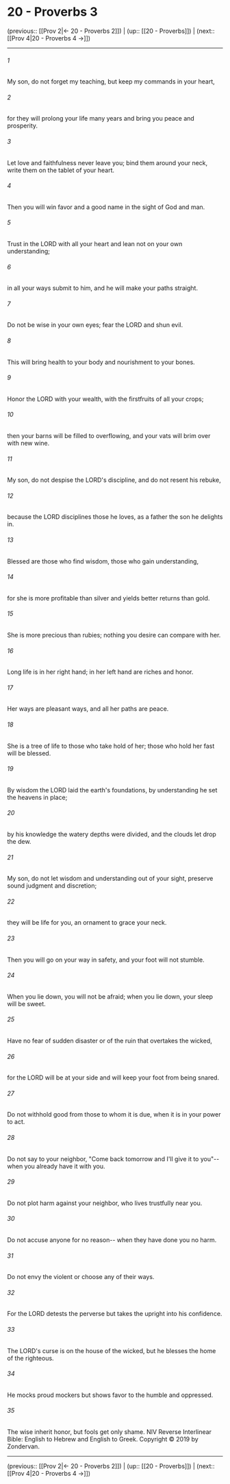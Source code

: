 # 20 - Proverbs 3

(previous:: [[Prov 2|← 20 - Proverbs 2]]) | (up:: [[20 - Proverbs]]) | (next:: [[Prov 4|20 - Proverbs 4 →]])

***


###### 1 
My son, do not forget my teaching, but keep my commands in your heart, 

###### 2 
for they will prolong your life many years and bring you peace and prosperity. 

###### 3 
Let love and faithfulness never leave you; bind them around your neck, write them on the tablet of your heart. 

###### 4 
Then you will win favor and a good name in the sight of God and man. 

###### 5 
Trust in the LORD with all your heart and lean not on your own understanding; 

###### 6 
in all your ways submit to him, and he will make your paths straight. 

###### 7 
Do not be wise in your own eyes; fear the LORD and shun evil. 

###### 8 
This will bring health to your body and nourishment to your bones. 

###### 9 
Honor the LORD with your wealth, with the firstfruits of all your crops; 

###### 10 
then your barns will be filled to overflowing, and your vats will brim over with new wine. 

###### 11 
My son, do not despise the LORD's discipline, and do not resent his rebuke, 

###### 12 
because the LORD disciplines those he loves, as a father the son he delights in. 

###### 13 
Blessed are those who find wisdom, those who gain understanding, 

###### 14 
for she is more profitable than silver and yields better returns than gold. 

###### 15 
She is more precious than rubies; nothing you desire can compare with her. 

###### 16 
Long life is in her right hand; in her left hand are riches and honor. 

###### 17 
Her ways are pleasant ways, and all her paths are peace. 

###### 18 
She is a tree of life to those who take hold of her; those who hold her fast will be blessed. 

###### 19 
By wisdom the LORD laid the earth's foundations, by understanding he set the heavens in place; 

###### 20 
by his knowledge the watery depths were divided, and the clouds let drop the dew. 

###### 21 
My son, do not let wisdom and understanding out of your sight, preserve sound judgment and discretion; 

###### 22 
they will be life for you, an ornament to grace your neck. 

###### 23 
Then you will go on your way in safety, and your foot will not stumble. 

###### 24 
When you lie down, you will not be afraid; when you lie down, your sleep will be sweet. 

###### 25 
Have no fear of sudden disaster or of the ruin that overtakes the wicked, 

###### 26 
for the LORD will be at your side and will keep your foot from being snared. 

###### 27 
Do not withhold good from those to whom it is due, when it is in your power to act. 

###### 28 
Do not say to your neighbor, "Come back tomorrow and I'll give it to you"-- when you already have it with you. 

###### 29 
Do not plot harm against your neighbor, who lives trustfully near you. 

###### 30 
Do not accuse anyone for no reason-- when they have done you no harm. 

###### 31 
Do not envy the violent or choose any of their ways. 

###### 32 
For the LORD detests the perverse but takes the upright into his confidence. 

###### 33 
The LORD's curse is on the house of the wicked, but he blesses the home of the righteous. 

###### 34 
He mocks proud mockers but shows favor to the humble and oppressed. 

###### 35 
The wise inherit honor, but fools get only shame. NIV Reverse Interlinear Bible: English to Hebrew and English to Greek. Copyright © 2019 by Zondervan.

***

(previous:: [[Prov 2|← 20 - Proverbs 2]]) | (up:: [[20 - Proverbs]]) | (next:: [[Prov 4|20 - Proverbs 4 →]])
